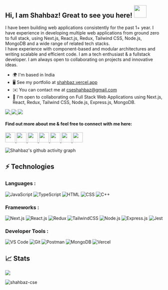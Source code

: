 ## Hi, I am Shahbaz! Great to see you here! <img src="https://raw.githubusercontent.com/aemmadi/aemmadi/master/wave.gif" height="40" width="40px">

I have been building web applications consistently for the past 1+ year. I have experience in developing multiple web applications from ground zero to full stack, using Next.js, React.js, Redux, Tailwind CSS, Node.js, MongoDB and a wide range of related tech stacks. 
<br>I have experience with component-based and modular architectures and writing scalable and efficient code. I am a tech enthusiast & a fullstack developer. I am always open to collaborating on projects and innovative ideas.</br>

* 🌍  I'm based in India
* 🖥️  See my portfolio at [shahbaz.vercel.app](https://shahbaz.vercel.app)
* ✉️  You can contact me at [cseshahbaz@gmail.com](mailto:cseshahbaz@gmail.com)
* 🤝  I'm open to collaborating on Full Stack Web Applications using Next.js, React, Redux, Tailwind CSS, Node.js, Express.js, MongoDB.

<a href="https://www.twitter.com/shahbaz_cse" target="_blank" rel="noreferrer">
  <img src="https://img.shields.io/twitter/follow/shahbaz_cse?logo=twitter&style=for-the-badge&color=0891b2&labelColor=1c1917"/>
</a>
<a href="https://www.linkedin.com/in/shahbazcse" target="_blank" rel="noreferrer">
  <img src="https://img.shields.io/twitter/follow/shahbazcse?logo=linkedin&style=for-the-badge&color=0891b2&labelColor=1c1917"/>
</a>
<a href="https://shahbazahmad.hashnode.dev/" target="_blank" rel="noreferrer">
  <img src="https://img.shields.io/twitter/follow/shahbazahmad?logo=hashnode&style=for-the-badge&color=0891b2&labelColor=1c1917"/>
</a>

#### Find out more about me & feel free to connect with me here:

<p align="left">
  <a href="https://www.twitter.com/shahbaz_cse" target="_blank" rel="noreferrer">
    <img src="https://raw.githubusercontent.com/danielcranney/readme-generator/main/public/icons/socials/twitter.svg" width="32" height="32" />
  </a>
  <a href="https://www.linkedin.com/in/shahbazcse" target="_blank" rel="noreferrer">
    <img src="https://raw.githubusercontent.com/danielcranney/readme-generator/main/public/icons/socials/linkedin.svg" width="32" height="32" />
  </a>
  <a href="https://shahbazahmad.hashnode.dev/" target="_blank" rel="noreferrer">
    <img src="https://raw.githubusercontent.com/danielcranney/readme-generator/main/public/icons/socials/hashnode.svg" width="32" height="32" />
  </a>
  <a href="http://www.instagram.com/shahbazcse" target="_blank" rel="noreferrer">
    <img src="https://raw.githubusercontent.com/danielcranney/readme-generator/main/public/icons/socials/instagram.svg" width="32" height="32" />
  </a>
  <a href="https://www.facebook.com/iamshahbazahmad" target="_blank" rel="noreferrer">
    <img src="https://raw.githubusercontent.com/danielcranney/readme-generator/main/public/icons/socials/facebook.svg" width="32" height="32" />
  </a>
  <a href="https://www.dev.to/shahbazcse" target="_blank" rel="noreferrer">
    <img src="https://raw.githubusercontent.com/danielcranney/readme-generator/main/public/icons/socials/devdotto-dark.svg" width="32" height="32" />
  </a>
  <a href="https://discord.com/users/Shahbaz Ahmad#4406" target="_blank" rel="noreferrer">
    <img src="https://raw.githubusercontent.com/danielcranney/readme-generator/main/public/icons/socials/discord.svg" width="32" height="32" />
  </a>
</p>

![Shahbaz's github activity graph](https://github-readme-activity-graph.vercel.app/graph?username=shahbazcse&bg_color=121112&color=4a87e8&line=4a87e8&point=a2afbe&area=true&hide_border=true)


## ⚡ Technologies

### Languages :
![JavaScript](https://img.shields.io/badge/JavaScript-F7DF1E.svg?style=for-the-badge&logo=JavaScript&logoColor=black)
![TypeScript](https://img.shields.io/badge/TypeScript-3178C6.svg?style=for-the-badge&logo=TypeScript&logoColor=white)
![HTML](https://img.shields.io/badge/HTML5-E34F26.svg?style=for-the-badge&logo=HTML5&logoColor=white)
![CSS](https://img.shields.io/badge/CSS3-1572B6.svg?style=for-the-badge&logo=CSS3&logoColor=white)
![C++](https://img.shields.io/badge/C++-00599C.svg?style=for-the-badge&logo=C++&logoColor=white)

### Frameworks :
![Next.js](https://img.shields.io/badge/Next.js-000000.svg?style=for-the-badge&logo=nextdotjs&logoColor=white)
![React.js](https://img.shields.io/badge/React-61DAFB.svg?style=for-the-badge&logo=React&logoColor=black)
![Redux](https://img.shields.io/badge/Redux-764ABC.svg?style=for-the-badge&logo=Redux&logoColor=white)
![TailwindCSS](https://img.shields.io/badge/Tailwind%20CSS-06B6D4.svg?style=for-the-badge&logo=Tailwind-CSS&logoColor=white)
![Node.js](https://img.shields.io/badge/Node.js-339933.svg?style=for-the-badge&logo=nodedotjs&logoColor=white)
![Express.js](https://img.shields.io/badge/Express-000000.svg?style=for-the-badge&logo=Express&logoColor=white)
![Jest](https://img.shields.io/badge/Jest-C21325.svg?style=for-the-badge&logo=Jest&logoColor=white)

### Developer Tools :

![VS Code](https://img.shields.io/badge/Visual%20Studio%20Code-007ACC.svg?style=for-the-badge&logo=Visual-Studio-Code&logoColor=white)
![Git](https://img.shields.io/badge/Git-F05032.svg?style=for-the-badge&logo=Git&logoColor=white)
![Postman](https://img.shields.io/badge/Postman-FF6C37.svg?style=for-the-badge&logo=Postman&logoColor=white)
![MongoDB](https://img.shields.io/badge/MongoDB-47A248.svg?style=for-the-badge&logo=MongoDB&logoColor=white)
![Vercel](https://img.shields.io/badge/Vercel-000000.svg?style=for-the-badge&logo=Vercel&logoColor=white)

<!-- ## 💰 Support
<p>
<a href='linkhere' target='_blank'><img height='36' style='border:0px;height:36px;' src='https://cdn.ko-fi.com/cdn/kofi4.png?v=2' border='0' alt='Buy Me a Coffee at ko-fi.com' /></a>
<a href='linkhere' target='_blank'><img height='36' style='border:0px;height:36px;' src='https://cdn.buymeacoffee.com/buttons/v2/default-yellow.png' border='0' alt='Support Shahbaz on buymecoffee' /></a>
</p> -->


## 📈 Stats
<p align="left">
  <a href="http://www.github.com/shahbazcse">
    <img src="https://github-readme-streak-stats.herokuapp.com?user=shahbazcse&theme=onedark_duo&background=00222E&border=00222E&stroke=C8AAFF&ring=FF5B5B&fire=FF5B5B&currStreakNum=C7A9FE&sideNums=C7A9FE&currStreakLabel=EB5454&sideLabels=EB5454&dates=FFFFFF"/>
  </a>
</p>
<p align="left"> <img src="https://komarev.com/ghpvc/?username=shahbazcse&label=Profile%20Views&color=0e75b6&style=flat" alt="shahbaz-cse" /> </p>
